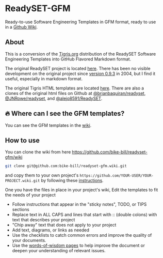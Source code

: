 # ReadySET-GFM

Ready-to-use Software Engineering Templates in GFM format, ready to use in a [Github Wiki](https://github.com/bike-bill/readyset-gfm/wiki).

## About

This is a conversion of the [Tigris.org](https://web.archive.org/web/20200701142616/http://tigris.org/) distribution of the ReadySET Software Engineering Templates into GitHub Flavored Markdown format.

The original ReadySET project is located [here](https://web.archive.org/web/20200701142616/http://readyset.tigris.org/). There has been no visible development on the original project since [version 0.9.3](https://web.archive.org/web/20200701142616/http://readyset.tigris.org/docs/release-notes-0-9-3.html) in 2004, but I find it useful, especially in markdown format.

The original Tigris HTML templates are located [here](https://web.archive.org/web/20200701142616/http://readyset.tigris.org/nonav/templates/frameset.html). There are also a clones of the original html files on Github at [@brianbaquiran/readyset](https://github.com/brianbaquiran/readyset), [@JNRowe/readyset](https://github.com/JNRowe/readyset), and [@alejo8591/ReadySET](https://github.com/alejo8591/ReadySET).

## :fire: Where can I see the GFM templates?

You can see the GFM templates in the [wiki](https://github.com/bike-bill/readyset-gfm/wiki).

## How to use

You can clone the wiki from here
<https://github.com/bike-bill/readyset-gfm/wiki>

```bash
git clone git@github.com:bike-bill/readyset-gfm.wiki.git
```

and copy them to your own project's
`https://github.com/YOUR-USER/YOUR-PROJECT.wiki.git`
by following these [instructions](https://docs.github.com/en/communities/documenting-your-project-with-wikis/adding-or-editing-wiki-pages#adding-or-editing-wiki-pages-locally).

One you have the files in place in your project's wiki, Edit the templates to fit the needs of your project

- Follow instructions that appear in the "sticky notes", TODO, or TIPS sections
- Replace text in ALL CAPS and lines that start with :: (double colons) with text that describes your project
- "Chip away" text that does not apply to your project
- Add text, diagrams, or links as needed
- Use the checklists to catch common errors and improve the quality of your documents.
- Use the [words-of-wisdom pages](../../wiki/Words-of-Wisdom) to help improve the document or deepen your understanding of relevant issues.
